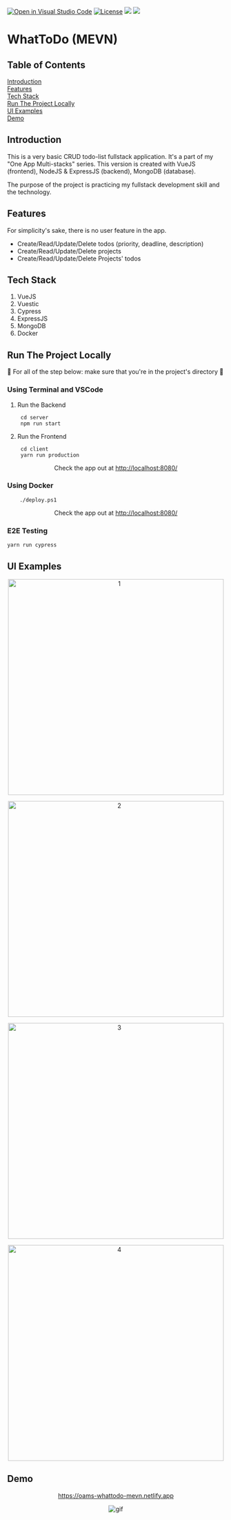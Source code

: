 [![Open in Visual Studio Code](https://open.vscode.dev/badges/open-in-vscode.svg)](https://open.vscode.dev/vincentlev/oams-whattodo-mevn-fullstack)
[![License](https://img.shields.io/badge/license-MIT-orange.svg?style=flat-square)](http://opensource.org/licenses/MIT)
![](https://img.shields.io/netlify/8c506cc0-ed1b-4198-9766-1be8928e807c?style=flat-square)
![](https://img.shields.io/github/issues-raw/VincentLeV/oams-whattodo-mevn-fullstack?style=flat-square)
<br/>

# WhatToDo (MEVN)

## Table of Contents
[Introduction](#introduction)
<br/>
[Features](#features)
<br/>
[Tech Stack](#tech-stack)
<br/>
[Run The Project Locally](#run-the-project-locally)
<br/>
[UI Examples](#ui-examples)
<br/>
[Demo](#demo)

## Introduction
This is a very basic CRUD todo-list fullstack application. It's a part of my "One App Multi-stacks" series. This version is created with VueJS (frontend), NodeJS & ExpressJS (backend), MongoDB (database).

The purpose of the project is practicing my fullstack development skill and the technology. 

## Features
For simplicity's sake, there is no user feature in the app.

- Create/Read/Update/Delete todos (priority, deadline, description)
- Create/Read/Update/Delete projects
- Create/Read/Update/Delete Projects' todos

## Tech Stack
1. VueJS
2. Vuestic
3. Cypress
4. ExpressJS
5. MongoDB
6. Docker

## Run The Project Locally

:loudspeaker: For all of the step below: make sure that you're in the project's directory :loudspeaker:
### Using Terminal and VSCode

1. Run the Backend
        
        cd server
        npm run start

2. Run the Frontend

        cd client
        yarn run production

<p align="center">Check the app out at <a href="http://localhost:8080/" target="_blank">http://localhost:8080/</a></p>

### Using Docker

        ./deploy.ps1

<p align="center">Check the app out at <a href="http://localhost:8080/" target="_blank">http://localhost:8080/</a></p>

### E2E Testing

    yarn run cypress

## UI Examples

<p align="center">
    <img src="https://user-images.githubusercontent.com/49280437/151970913-db9de6e2-42da-4817-9f32-177a79167549.jpg" alt="1" width="500px" />
</p>

<p align="center">
    <img src="https://user-images.githubusercontent.com/49280437/151970921-5f844029-c70f-4558-8534-61b49051d183.jpg" alt="2" width="500px" />
</p>

<p align="center">
    <img src="https://user-images.githubusercontent.com/49280437/151970929-d48cf0a6-d48b-4510-acb5-093c29e9faaa.jpg" alt="3" width="500px" />
</p>

<p align="center">
    <img src="https://user-images.githubusercontent.com/49280437/151970935-d37dcbee-6286-4345-97fa-6e382b38f538.jpg" alt="4" width="500px" />
</p>

## Demo

<a href="https://oams-whattodo-mevn.netlify.app" target="_blank">
    <p align="center">https://oams-whattodo-mevn.netlify.app</p>
</a>

<p align="center">
    <img src="https://user-images.githubusercontent.com/49280437/151970950-14506317-709d-42bc-8485-b84f8e626c5c.gif" alt="gif" />
</p>